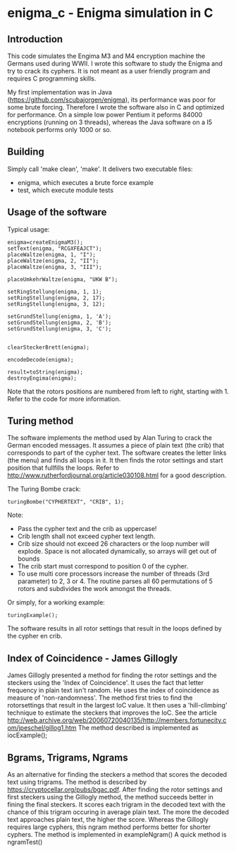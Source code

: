 # enigma_c - Enigma simulation in C
## Introduction
This code simulates the Engima M3 and M4 encryption machine the Germans used during WWII.
I wrote this software to study the Enigma and try to crack its cyphers. It
is not meant as a user friendly program and requires C programming skills.

My first implementation was in Java (https://github.com/scubajorgen/enigma), its performance was poor for some brute forcing. 
Therefore I wrote the software also in C and optimized for performance.
On a simple low power Pentium it peforms 84000 encryptions (running on 3 threads), whereas the Java software on a I5 notebook 
performs only 1000 or so.

## Building
Simply call 'make clean', 'make'.
It delivers two executable files:
* enigma, which executes a brute force example
* test, which execute module tests


## Usage of the software

Typical usage:
    
    enigma=createEnigmaM3();
    setText(enigma, "RCGXFEAJCT");
    placeWaltze(enigma, 1, "I");
    placeWaltze(enigma, 2, "II");
    placeWaltze(enigma, 3, "III");
    
    placeUmkehrWaltze(enigma, "UKW B");
    
    setRingStellung(enigma, 1, 1);
    setRingStellung(enigma, 2, 17);
    setRingStellung(enigma, 3, 12);

    setGrundStellung(enigma, 1, 'A');
    setGrundStellung(enigma, 2, 'B');
    setGrundStellung(enigma, 3, 'C');

    
    clearSteckerBrett(enigma);
    
    encodeDecode(enigma);

    result=toString(enigma);
    destroyEngima(enigma);
    
Note that the rotors positions are numbered from left to right, starting with 1.
Refer to the code for more information.

## Turing method

The software implements the method used by Alan Turing to crack the German encoded messages. It assumes a piece of plain text (the crib) that corresponds to part of the cypher text. The software creates the letter links (the menu) and finds all loops in it. It then finds the rotor settings and start position that fullfills the loops.
Refer to http://www.rutherfordjournal.org/article030108.html for a good description.

The Turing Bombe crack:

    turingBombe("CYPHERTEXT", "CRIB", 1);

Note:
* Pass the cypher text and the crib as uppercase! 
* Crib length shall not exceed cypher text length. 
* Crib size should not exceed 26 characters or the loop number will explode. Space is not allocated dynamically, so arrays will get out of bounds
* The crib start must correspond to position 0 of the cypher. 
* To use multi core processors increase the number of threads (3rd parameter) to 2, 3 or 4. The routine parses all 60 permutations of 5 rotors and subdivides the work amongst the threads.

Or simply, for a working example:

    turingExample();

The software results in all rotor settings that result in the loops defined by the cypher en crib.

## Index of Coincidence - James Gillogly
James Gillogly presented a method for finding the rotor settings and the steckers using the 'Index of Coincidence'.
It uses the fact that letter frequency in plain text isn't random. He uses the index of coincidence as measure of 'non-randomness'. The method first tries to find the rotorsettings that result in the largest IoC value. It then uses a 'hill-climbing' technique to estimate the steckers that improves the IoC. 
See the article http://web.archive.org/web/20060720040135/http://members.fortunecity.com/jpeschel/gillog1.htm
The method described is implemented as 
    iocExample();

## Bgrams, Trigrams, Ngrams
As an alternative for finding the steckers a method that scores the decoded text using trigrams. The method is described by https://cryptocellar.org/pubs/bgac.pdf.
After finding the rotor settings and first steckers using the Gillogly method, the method succeeds better in fining the final steckers. It scores each trigram in the decoded text with the chance of this trigram occuring in average plain text. The more the decoded text approaches plain text, the higher the score. 
Whereas the Gillogly requires large cyphers, this ngram method performs better for shorter cyphers. The method is implemented in 
    exampleNgram() 
A quick method is 
    ngramTest()
